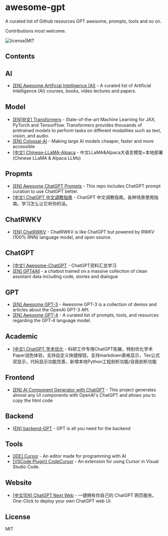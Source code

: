 # awesome-gpt

A curated list of Github resources GPT awesome, prompts, tools and so on.

Contributions most welcome. 

![license|MIT](https://img.shields.io/github/license/luckybai/awesome-gpt?logo=MIT)
## Contents

## AI

- [[EN] Awesome Artificial Intelligence (AI)](https://github.com/owainlewis/awesome-artificial-intelligence) - A curated list of Artificial Intelligence (AI) courses, books, video lectures and papers.

## Model

- [[EN|中文] Transformers](https://github.com/huggingface/transformers) - State-of-the-art Machine Learning for JAX, PyTorch and TensorFlow. Transformers provides thousands of pretrained models to perform tasks on different modalities such as text, vision, and audio. 
- [[EN] Colossal-AI](https://github.com/hpcaitech/ColossalAI) - Making large AI models cheaper, faster and more accessible
- [[中文] Chinese-LLaMA-Alpaca](https://github.com/ymcui/Chinese-LLaMA-Alpaca) - 中文LLaMA&Alpaca大语言模型+本地部署 (Chinese LLaMA & Alpaca LLMs)

## Propmts

- [[EN] Awesome ChatGPT Prompts](https://github.com/f/awesome-chatgpt-prompts) - This repo includes ChatGPT prompt curation to use ChatGPT better.
- [[中文] ChatGPT 中文调教指南](https://github.com/PlexPt/awesome-chatgpt-prompts-zh) - ChatGPT 中文调教指南。各种场景使用指南。学习怎么让它听你的话。

## ChatRWKV

- [[EN] ChatRWKV](https://github.com/BlinkDL/ChatRWKV) - ChatRWKV is like ChatGPT but powered by RWKV (100% RNN) language model, and open source.

## ChatGPT

- [[中文] Awesome-ChatGPT](https://github.com/dalinvip/Awesome-ChatGPT) - ChatGPT资料汇总学习
- [[EN] GPT4All](https://github.com/nomic-ai/gpt4all) - a chatbot trained on a massive collection of clean assistant data including code, stories and dialogue

## GPT

- [[EN] Awesome GPT-3](https://github.com/elyase/awesome-gpt3) - Awesome GPT-3 is a collection of demos and articles about the OpenAI GPT-3 API.
- [[EN] Awesome GPT-4](https://github.com/radi-cho/awesome-gpt4) - A curated list of prompts, tools, and resources regarding the GPT-4 language model.

## Academic

- [[中文] ChatGPT 学术优化](https://github.com/binary-husky/chatgpt_academic) - 科研工作专用ChatGPT拓展，特别优化学术Paper润色体验，支持自定义快捷按钮，支持markdown表格显示，Tex公式双显示，代码显示功能完善，新增本地Python工程剖析功能/自我剖析功能

## Frontend

- [[EN] AI Component Generator with ChatGPT](https://github.com/yuvalsuede/ai-component-generator) - This project generates almost any UI components with OpenAI's ChatGPT and allows you to copy the html code

## Backend

- [[EN] backend-GPT](https://github.com/TheAppleTucker/backend-GPT) - GPT is all you need for the backend

## Tools

- [[IDE] Cursor](https://github.com/getcursor/cursor/) - An editor made for programming with AI
- [[VSCode Plugin] CodeCursor](https://github.com/Helixform/CodeCursor) - An extension for using Cursor in Visual Studio Code.

## Website

- [[中文|EN] ChatGPT Next Web](https://github.com/Yidadaa/ChatGPT-Next-Web) - 一键拥有你自己的 ChatGPT 网页服务。One-Click to deploy your own ChatGPT web UI.

## License
MIT

